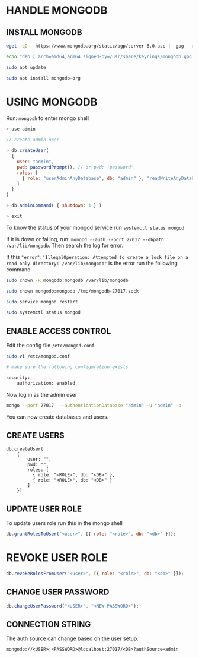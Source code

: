 # HANDLE MONGODB

## INSTALL MONGODB

```bash
wget -qO - https://www.mongodb.org/static/pgp/server-6.0.asc |  gpg --dearmor | sudo tee /usr/share/keyrings/mongodb.gpg > /dev/null

echo "deb [ arch=amd64,arm64 signed-by=/usr/share/keyrings/mongodb.gpg ] https://repo.mongodb.org/apt/ubuntu jammy/mongodb-org/6.0 multiverse" | sudo tee /etc/apt/sources.list.d/mongodb-org-6.0.list

sudo apt update

sudo apt install mongodb-org
```

# USING MONGODB

Run: `mongosh` to enter mongo shell

```js
> use admin

// create admin user

> db.createUser(
  {
    user: "admin",
    pwd: passwordPrompt(), // or pwd: 'password'
    roles: [
      { role: "userAdminAnyDatabase", db: "admin" }, "readWriteAnyDatabase"
    ]
  }
)

> db.adminCommand( { shutdown: 1 } )

> exit
```

To know the status of your mongod service run `systemctl status mongod`

If it is down or failing, run: `mongod --auth --port 27017 --dbpath /var/lib/mongodb`. Then search the log for error.

If this `"error":"IllegalOperation: Attempted to create a lock file on a read-only directory: /var/lib/mongodb"` is the error run the following command

```bash
sudo chown -R mongodb:mongodb /var/lib/mongodb

sudo chown mongodb:mongodb /tmp/mongodb-27017.sock

sudo service mongod restart

sudo systemctl status mongod
```

## ENABLE ACCESS CONTROL

Edit the config file `/etc/mongod.conf`

```bash
sudo vi /etc/mongod.conf

# make sure the following configuration exists

security:
    authorization: enabled
```

Now log in as the admin user

```bash
mongo --port 27017  --authenticationDatabase "admin" -u "admin" -p
```

You can now create databases and users.

## CREATE USERS

```JS
db.createUser(
    {
        user: "",
        pwd: "",
        roles: [
          { role: "<ROLE>", db: "<DB>" },
          { role: "<ROLE>", db: "<DB>" }
        ]
    })
```

## UPDATE USER ROLE

To update users role run this in the mongo shell

```js
db.grantRolesToUser("<user>", [{ role: "<role>", db: "<db>" }]);
```

# REVOKE USER ROLE

```js
db.revokeRolesFromUser("<user>", [{ role: "<role>", db: "<db>" }]);
```

## CHANGE USER PASSWORD

```js
db.changeUserPassword("<USER>", "<NEW PASSWORD>");
```

## CONNECTION STRING

The auth source can change based on the user setup.

`mongodb://<USER>:<PASSWORD>@localhost:27017/<DB>?authSource=admin`
